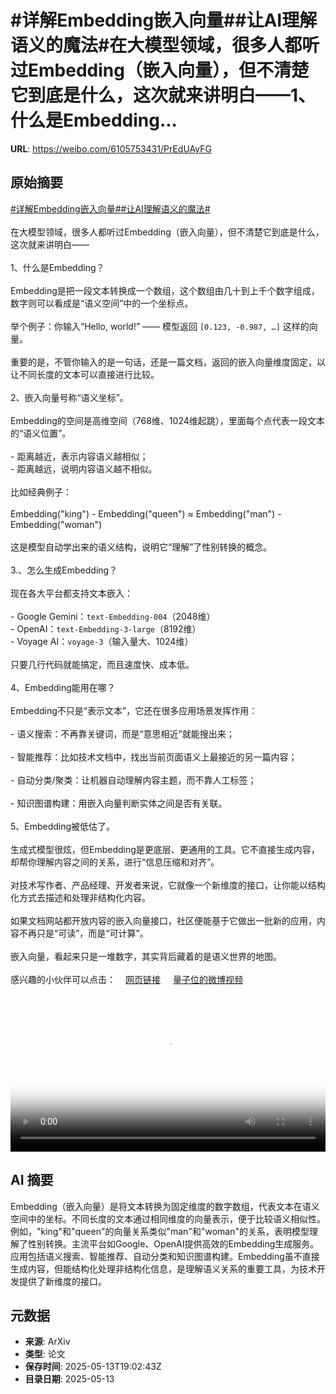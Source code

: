 # #详解Embedding嵌入向量##让AI理解语义的魔法#在大模型领域，很多人都听过Embedding（嵌入向量），但不清楚它到底是什么，这次就来讲明白——1、什么是Embedding...

**URL**: https://weibo.com/6105753431/PrEdUAyFG

## 原始摘要

<a href="https://m.weibo.cn/search?containerid=231522type%3D1%26t%3D10%26q%3D%23%E8%AF%A6%E8%A7%A3Embedding%E5%B5%8C%E5%85%A5%E5%90%91%E9%87%8F%23&amp;extparam=%23%E8%AF%A6%E8%A7%A3Embedding%E5%B5%8C%E5%85%A5%E5%90%91%E9%87%8F%23" data-hide=""><span class="surl-text">#详解Embedding嵌入向量#</span></a><a href="https://m.weibo.cn/search?containerid=231522type%3D1%26t%3D10%26q%3D%23%E8%AE%A9AI%E7%90%86%E8%A7%A3%E8%AF%AD%E4%B9%89%E7%9A%84%E9%AD%94%E6%B3%95%23&amp;extparam=%23%E8%AE%A9AI%E7%90%86%E8%A7%A3%E8%AF%AD%E4%B9%89%E7%9A%84%E9%AD%94%E6%B3%95%23" data-hide=""><span class="surl-text">#让AI理解语义的魔法#</span></a><br><br>在大模型领域，很多人都听过Embedding（嵌入向量），但不清楚它到底是什么，这次就来讲明白——<br><br>1、什么是Embedding？<br><br>Embedding是把一段文本转换成一个数组，这个数组由几十到上千个数字组成，数字则可以看成是“语义空间”中的一个坐标点。 <br><br>举个例子：你输入“Hello, world!” —— 模型返回 `[0.123, -0.987, …]` 这样的向量。<br><br>重要的是，不管你输入的是一句话，还是一篇文档，返回的嵌入向量维度固定，以让不同长度的文本可以直接进行比较。<br><br>2、嵌入向量号称“语义坐标”。<br><br>Embedding的空间是高维空间（768维、1024维起跳），里面每个点代表一段文本的“语义位置”。<br><br>- 距离越近，表示内容语义越相似；<br>- 距离越远，说明内容语义越不相似。<br><br>比如经典例子：<br><br>Embedding("king") - Embedding("queen") ≈ Embedding("man") - Embedding("woman") <br><br>这是模型自动学出来的语义结构，说明它“理解”了性别转换的概念。<br><br>3.、怎么生成Embedding？<br><br>现在各大平台都支持文本嵌入：<br><br>- Google Gemini：`text-Embedding-004`（2048维）<br>- OpenAI：`text-Embedding-3-large`（8192维）<br>- Voyage AI：`voyage-3`（输入量大、1024维）  <br><br>只要几行代码就能搞定，而且速度快、成本低。<br><br>4、Embedding能用在哪？<br><br>Embedding不只是“表示文本”，它还在很多应用场景发挥作用：<br><br>- 语义搜索：不再靠关键词，而是“意思相近”就能搜出来；<br><br>- 智能推荐：比如技术文档中，找出当前页面语义上最接近的另一篇内容；<br><br>- 自动分类/聚类：让机器自动理解内容主题，而不靠人工标签；<br><br>- 知识图谱构建：用嵌入向量判断实体之间是否有关联。<br><br>5、Embedding被低估了。<br><br>生成式模型很炫，但Embedding是更底层、更通用的工具。它不直接生成内容，却帮你理解内容之间的关系，进行“信息压缩和对齐”。<br><br>对技术写作者、产品经理、开发者来说，它就像一个新维度的接口，让你能以结构化方式去描述和处理非结构化内容。<br><br>如果文档网站都开放内容的嵌入向量接口，社区便能基于它做出一批新的应用，内容不再只是“可读”，而是“可计算”。<br><br>嵌入向量，看起来只是一堆数字，其实背后藏着的是语义世界的地图。<br><br>感兴趣的小伙伴可以点击：<a href="https://weibo.cn/sinaurl?u=https%3A%2F%2Ftechnicalwriting.dev%2Fml%2Fembeddings%2Foverview.html" data-hide=""><span class="url-icon"><img style="width: 1rem;height: 1rem" src="https://h5.sinaimg.cn/upload/2015/09/25/3/timeline_card_small_web_default.png" referrerpolicy="no-referrer"></span><span class="surl-text">网页链接</span></a> <a href="https://video.weibo.com/show?fid=1034:5165894335135766" data-hide=""><span class="url-icon"><img style="width: 1rem;height: 1rem" src="https://h5.sinaimg.cn/upload/2015/09/25/3/timeline_card_small_video_default.png" referrerpolicy="no-referrer"></span><span class="surl-text">量子位的微博视频</span></a><br clear="both"><div style="clear: both"></div><video controls="controls" poster="https://tvax4.sinaimg.cn/orj480/006Fd7o3ly1i1dzxf76rvj30u00uzjuh.jpg" style="width: 100%"><source src="https://f.video.weibocdn.com/o0/TqmnXOnllx08odl38SFW010412007d710E010.mp4?label=mp4_720p&amp;template=720x740.24.0&amp;ori=0&amp;ps=1CwnkDw1GXwCQx&amp;Expires=1747166545&amp;ssig=Lbks6vOwy6&amp;KID=unistore,video"><source src="https://f.video.weibocdn.com/o0/8rQZxqwElx08odl35A3e010412005j690E010.mp4?label=mp4_hd&amp;template=540x556.24.0&amp;ori=0&amp;ps=1CwnkDw1GXwCQx&amp;Expires=1747166545&amp;ssig=84r36NRFM0&amp;KID=unistore,video"><source src="https://f.video.weibocdn.com/o0/eJoLe1SVlx08odl31neE010412002w2X0E010.mp4?label=mp4_ld&amp;template=360x368.24.0&amp;ori=0&amp;ps=1CwnkDw1GXwCQx&amp;Expires=1747166545&amp;ssig=Gc%2B32VeZJy&amp;KID=unistore,video"><p>视频无法显示，请前往<a href="https://video.weibo.com/show?fid=1034%3A5165894335135766" target="_blank" rel="noopener noreferrer">微博视频</a>观看。</p></video>

## AI 摘要

Embedding（嵌入向量）是将文本转换为固定维度的数字数组，代表文本在语义空间中的坐标。不同长度的文本通过相同维度的向量表示，便于比较语义相似性。例如，"king"和"queen"的向量关系类似"man"和"woman"的关系，表明模型理解了性别转换。主流平台如Google、OpenAI提供高效的Embedding生成服务。应用包括语义搜索、智能推荐、自动分类和知识图谱构建。Embedding虽不直接生成内容，但能结构化处理非结构化信息，是理解语义关系的重要工具，为技术开发提供了新维度的接口。

## 元数据

- **来源**: ArXiv
- **类型**: 论文
- **保存时间**: 2025-05-13T19:02:43Z
- **目录日期**: 2025-05-13

